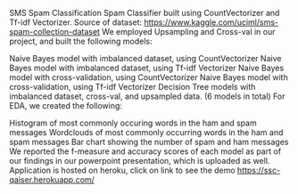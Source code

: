 SMS Spam Classification
Spam Classifier built using CountVectorizer and Tf-idf Vectorizer. Source of dataset: https://www.kaggle.com/uciml/sms-spam-collection-dataset We employed Upsampling and Cross-val in our project, and built the following models:

Naive Bayes model with imbalanced dataset, using CountVectorizer
Naive Bayes model with imbalanced dataset, using Tf-idf Vectorizer
Naive Bayes model with cross-validation, using CountVectorizer
Naive Bayes model with cross-validation, using Tf-idf Vectorizer
Decision Tree models with imbalanced dataset, cross-val, and upsampled data. (6 models in total)
For EDA, we created the following:

Histogram of most commonly occuring words in the ham and spam messages
Wordclouds of most commonly occurring words in the ham and spam messages
Bar chart showing the number of spam and ham messages
We reported the f-measure and accuracy scores of each model as part of our findings in our powerpoint presentation, which is uploaded as well.
Application is hosted on heroku, click on link to see the demo https://ssc-qaiser.herokuapp.com/
